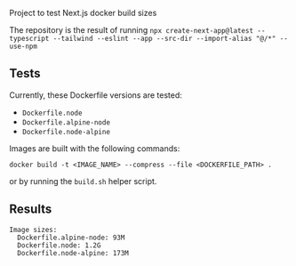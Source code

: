 Project to test Next.js docker build sizes

The repository is the result of running
`npx create-next-app@latest --typescript --tailwind --eslint --app --src-dir --import-alias "@/*" --use-npm`

## Tests
Currently, these Dockerfile versions are tested:
 - `Dockerfile.node`
 - `Dockerfile.alpine-node`
 - `Dockerfile.node-alpine`

Images are built with the following commands:

`docker build -t <IMAGE_NAME> --compress --file <DOCKERFILE_PATH> .`

or by running the `build.sh` helper script.

## Results

```
Image sizes:
  Dockerfile.alpine-node: 93M
  Dockerfile.node: 1.2G
  Dockerfile.node-alpine: 173M
```
